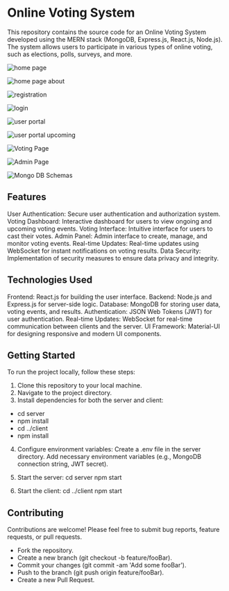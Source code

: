# Online Voting System

This repository contains the source code for an Online Voting System developed using the MERN stack (MongoDB, Express.js, React.js, Node.js). The system allows users to participate in various types of online voting, such as elections, polls, surveys, and more.

![home page](https://github.com/gurneeshs/Online-Voting-System/assets/99495469/780a5cea-75a6-4990-bf7c-a2018f509ed9)

![home page about](https://github.com/gurneeshs/Online-Voting-System/assets/99495469/5f6284a8-cd6d-4063-bc09-47f44b34bd09)

![registration](https://github.com/gurneeshs/Online-Voting-System/assets/99495469/5348d29b-d02e-430a-91bb-f384048d916f)

![login](https://github.com/gurneeshs/Online-Voting-System/assets/99495469/5d49a581-d416-4f28-9b0d-9b704a0fa2a7)

![user portal](https://github.com/gurneeshs/Online-Voting-System/assets/99495469/16070394-2e9a-40a9-9dbc-dfb3e98d9140)

![user portal upcoming](https://github.com/gurneeshs/Online-Voting-System/assets/99495469/3976ca1e-9cc5-404c-9d78-ac34abb3dae0)

![Voting Page](https://github.com/gurneeshs/Online-Voting-System/assets/99495469/87e968bd-bc63-4bf6-913a-9a33b93485a8)

![Admin Page](https://github.com/gurneeshs/Online-Voting-System/assets/99495469/bb45ae97-7fe7-4bf4-884c-b98e9ea2f53b)

![Mongo DB Schemas](https://github.com/gurneeshs/Online-Voting-System/assets/99495469/03c8ca6c-1719-4f99-bdfe-129419d60c91)






## Features
User Authentication: Secure user authentication and authorization system.
Voting Dashboard: Interactive dashboard for users to view ongoing and upcoming voting events.
Voting Interface: Intuitive interface for users to cast their votes.
Admin Panel: Admin interface to create, manage, and monitor voting events.
Real-time Updates: Real-time updates using WebSocket for instant notifications on voting results.
Data Security: Implementation of security measures to ensure data privacy and integrity.

## Technologies Used
Frontend: React.js for building the user interface.
Backend: Node.js and Express.js for server-side logic.
Database: MongoDB for storing user data, voting events, and results.
Authentication: JSON Web Tokens (JWT) for user authentication.
Real-time Updates: WebSocket for real-time communication between clients and the server.
UI Framework: Material-UI for designing responsive and modern UI components.

## Getting Started
To run the project locally, follow these steps:

1. Clone this repository to your local machine.
2. Navigate to the project directory.
3. Install dependencies for both the server and client:
  - cd server
  - npm install
  - cd ../client
  - npm install

4. Configure environment variables:
Create a .env file in the server directory.
Add necessary environment variables (e.g., MongoDB connection string, JWT secret).

5. Start the server:
cd server
npm start

6. Start the client:
cd ../client
npm start

## Contributing
Contributions are welcome! Please feel free to submit bug reports, feature requests, or pull requests.

- Fork the repository.
- Create a new branch (git checkout -b feature/fooBar).
- Commit your changes (git commit -am 'Add some fooBar').
- Push to the branch (git push origin feature/fooBar).
- Create a new Pull Request.

